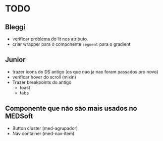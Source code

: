# TODO

## Bleggi

- verificar problema do lit nos atributo.
- criar wrapper para o componente `segment` para o gradient

## Junior

- trazer icons do DS antigo (os que nao ja nao foram passados pro novo)
- verificar hover do scroll (mixin)
- Trazer breakpoints do antigo
  - toast
  - tabs

## Componente que não são mais usados no MEDSoft

- Button cluster (med-agrupador)
- Nav container (med-nav-item)
